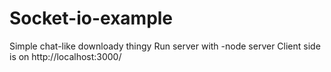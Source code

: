 # Socket-io-example
Simple chat-like downloady thingy
Run server with -node server
Client side is on http://localhost:3000/
